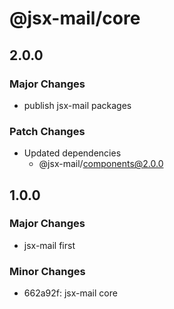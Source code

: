 # @jsx-mail/core

## 2.0.0

### Major Changes

- publish jsx-mail packages

### Patch Changes

- Updated dependencies
  - @jsx-mail/components@2.0.0

## 1.0.0

### Major Changes

- jsx-mail first

### Minor Changes

- 662a92f: jsx-mail core
